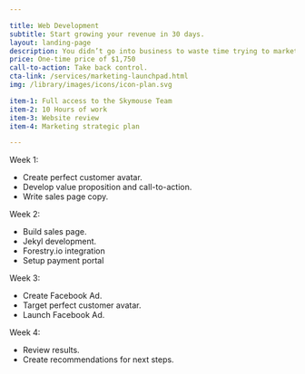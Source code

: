 ```yaml
---

title: Web Development
subtitle: Start growing your revenue in 30 days.
layout: landing-page
description: You didn’t go into business to waste time trying to market your product. You did it because you’re passionate about helping your customers. 
price: One-time price of $1,750
call-to-action: Take back control.
cta-link: /services/marketing-launchpad.html
img: /library/images/icons/icon-plan.svg

item-1: Full access to the Skymouse Team
item-2: 10 Hours of work
item-3: Website review
item-4: Marketing strategic plan

---
```


Week 1:
- Create perfect customer avatar. 
- Develop value proposition and call-to-action.
- Write sales page copy. 

Week 2:
- Build sales page. 
- Jekyl development.
- Forestry.io integration
- Setup payment portal

Week 3: 
- Create Facebook Ad.
- Target perfect customer avatar.
- Launch Facebook Ad.

Week 4:
- Review results.
- Create recommendations for next steps. 
